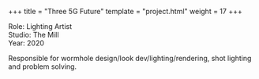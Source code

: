 +++
title = "Three 5G Future"
template = "project.html"
weight = 17
+++

Role: Lighting Artist  
Studio: The Mill  
Year: 2020  

Responsible for wormhole design/look dev/lighting/rendering, shot lighting and problem solving.
